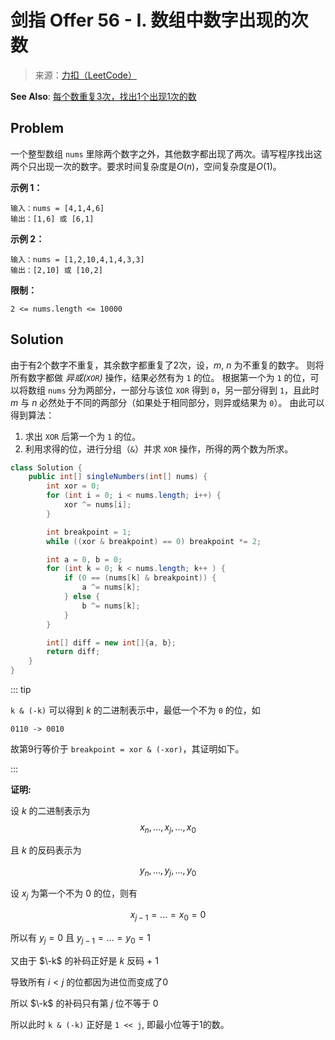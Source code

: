 # 剑指 Offer 56 - I. 数组中数字出现的次数

> 来源：[力扣（LeetCode）](https://leetcode-cn.com/problems/shu-zu-zhong-shu-zi-chu-xian-de-ci-shu-lcof)

**See Also**: [每个数重复3次，找出1个出现1次的数](./Offer56-II.md)

## Problem

一个整型数组 `nums` 里除两个数字之外，其他数字都出现了两次。请写程序找出这两个只出现一次的数字。要求时间复杂度是$O(n)$，空间复杂度是$O(1)$。

**示例 1：**

```text
输入：nums = [4,1,4,6]
输出：[1,6] 或 [6,1]
```

**示例 2：**

```text
输入：nums = [1,2,10,4,1,4,3,3]
输出：[2,10] 或 [10,2]
```

**限制：**

```text
2 <= nums.length <= 10000
```

## Solution

由于有2个数字不重复，其余数字都重复了2次，设，$m$, $n$ 为不重复的数字。
则将所有数字都做 *异或(`XOR`)* 操作，结果必然有为 `1` 的位。
根据第一个为 `1` 的位，可以将数组 `nums` 分为两部分，一部分与该位 `XOR` 得到 `0`，另一部分得到 `1`，且此时 $m$ 与 $n$ 必然处于不同的两部分（如果处于相同部分，则异或结果为 `0`）。
由此可以得到算法：

1. 求出 `XOR` 后第一个为 `1` 的位。
2. 利用求得的位，进行分组（`&`）并求 `XOR` 操作，所得的两个数为所求。

```java {9}
class Solution {
    public int[] singleNumbers(int[] nums) {
        int xor = 0;
        for (int i = 0; i < nums.length; i++) {
            xor ^= nums[i];
        }

        int breakpoint = 1;
        while ((xor & breakpoint) == 0) breakpoint *= 2;

        int a = 0, b = 0;
        for (int k = 0; k < nums.length; k++ ) {
            if (0 == (nums[k] & breakpoint)) {
                a ^= nums[k];
            } else {
                b ^= nums[k];
            }
        }

        int[] diff = new int[]{a, b};
        return diff;
    }
}
```

::: tip

`k & (-k)` 可以得到 $k$ 的二进制表示中，最低一个不为 `0` 的位，如

```
0110 -> 0010
```

故第9行等价于 `breakpoint = xor & (-xor)`，其证明如下。

:::

**证明:**

设 $k$ 的二进制表示为
$$
x_n, ..., x_j, ...,x_0
$$

且 $k$ 的反码表示为

$$
y_n, ..., y_j, ..., y_0
$$

设 $x_j$ 为第一个不为 $0$ 的位，则有

$$x_{j-1} = ... = x_0 = 0$$

所以有 $y_j = 0$ 且 $y_{j-1} = ... = y_0 = 1$

又由于 $\-k$ 的补码正好是 $k$ 反码 + 1

导致所有 $i<j$ 的位都因为进位而变成了$0$

所以 $\-k$ 的补码只有第 $j$ 位不等于 $0$

所以此时 `k & (-k)` 正好是 `1 << j`, 即最小位等于1的数。
